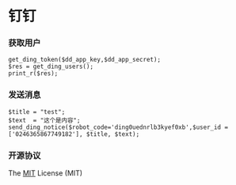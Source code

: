 # 钉钉

### 获取用户

~~~
get_ding_token($dd_app_key,$dd_app_secret); 
$res = get_ding_users();
print_r($res); 
~~~

### 发送消息

~~~
$title = "test";
$text  = "这个是内容";
send_ding_notice($robot_code='ding0uednrlb3kyef0xb',$user_id = ['0246365867749182'], $title, $text);
~~~

 



### 开源协议 

The [MIT](LICENSE) License (MIT)